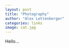 ```yaml
---
layout: post
title: "Photography"
author: "Alex Lettenberger"
categories: links
image: cat.jpg
---
```

Hello...